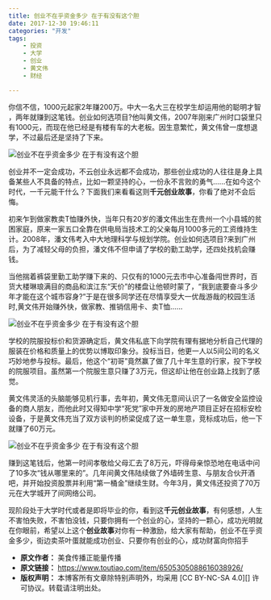 ```yaml
---
title: 创业不在乎资金多少 在于有没有这个胆
date: 2017-12-30 19:46:11
categories: "开发"
tags:
	- 投资
	- 大学
	- 创业
	- 黄文伟
	- 财经

---
```


你信不信，1000元起家2年赚200万。中大一名大三在校学生却运用他的聪明才智 ，两年就赚到这笔钱。创业如何选项目?他叫黄文伟，2007年刚来广州时口袋里只有1000元，而现在他已经是有楼有车的大老板。因生意繁忙，黄文伟曾一度想退学，不过最后还是坚持了下来。

![创业不在乎资金多少 在于有没有这个胆][R3QV-VUU2-IMMJ.jpg]

创业并不一定会成功，不云创业永远都不会成功，那些创业成功的人往往是身上具备某些人不具备的特点，比如一颗坚持的心，一份永不言败的勇气......在如今这个时代，一千元能干什么？下面我们来看看这则**千元创业故事**，你看了绝对不会后悔。

初来乍到做家教卖T恤赚外快，当年只有20岁的潘文伟出生在贵州一个小县城的贫困家庭，原来一家五口全靠在供电局当技术工的父亲每月1000多元的工资维持生计。2008年，潘文伟考入中大地理科学与规划学院。创业如何选项目?来到广州后，为了减轻父母的负担，潘文伟不但申请了学校的勤工助学，还四处找机会赚钱。

当他揣着裤袋里勤工助学赚下来的、只仅有的1000元去市中心准备闯世界时，百货大楼琳琅满目的商品和滨江东“天价”的楼盘让他顿时蒙了，“我到底要奋斗多少年才能在这个城市容身?”于是在很多同学还在尽情享受大一优哉游哉的校园生活时,黄文伟开始赚外快，做家教、推销信用卡、卖T恤……

![创业不在乎资金多少 在于有没有这个胆][QU7F-MAQJ-EU3I.jpg]

学校的院服投标价和货源确定后，黄文伟私底下向学院有理有据地分析自己代理的服装在价格和质量上的优势以博取印象分。投标当日，他更一人以5间公司的名义巧妙地参与投标。最后，他这个“初哥”竟然赢了做了几十年生意的行家，投下学校的院服项目。虽然第一个院服生意只赚了3万元，但这却让他在创业路上找到了感觉。

黄文伟灵活的头脑能够见机行事，去年初，黄文伟无意间认识了一名做安全监控设备的商人朋友，而他此时又得知中学“死党”家中开发的房地产项目正好在招标安检设备，于是黄文伟充当了双方谈判的桥梁促成了这一单生意，竞标成功后，他一下就赚了60万元。

![创业不在乎资金多少 在于有没有这个胆][V6ZN-ZE3I-NQQR.jpg]

赚到这笔钱后，他第一时间孝敬给父母汇去了8万元，吓得母亲惊恐地在电话中问了10多次“钱从哪里来的”。几年间黄文伟陆续做了外墙砖生意、与朋友合伙开酒吧，并开始投资股票并利用“第一桶金”继续生财。今年3月，黄文伟还投资了70万元在大学城开了间网络公司。

现阶段处于大学时代或者是即将毕业的你，看到这**千元创业故事**，有何感想，人生不害怕失败，不害怕没钱，只要你拥有一个创业的心，坚持的一颗心，成功光明就在你眼前，希望以上这个**创业故事**对你有一种激励，给大家有帮助，创业不在乎资金多少，街边卖茶叶蛋就能成功创业、只要你有创业的心，成功财富向你招手


[R3QV-VUU2-IMMJ.jpg]: /pro/os/crawler/R3QV-VUU2-IMMJ.jpg
[QU7F-MAQJ-EU3I.jpg]: /pro/os/crawler/QU7F-MAQJ-EU3I.jpg
[V6ZN-ZE3I-NQQR.jpg]: /pro/os/crawler/V6ZN-ZE3I-NQQR.jpg
 *  **原文作者：** 美食传播正能量传播
 *  **原文链接：** https://www.toutiao.com/item/6505305088616038926/
 *  **版权声明：** 本博客所有文章除特别声明外，均采用 [CC BY-NC-SA 4.0][] 许可协议。转载请注明出处。